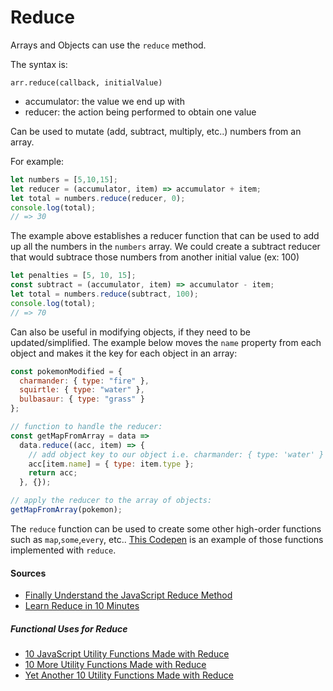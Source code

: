 # Reduce

Arrays and Objects can use the `reduce` method.

The syntax is:

`arr.reduce(callback, initialValue)`

- accumulator: the value we end up with
- reducer: the action being performed to obtain one value

Can be used to mutate (add, subtract, multiply, etc..) numbers from an array.

For example:

```js
let numbers = [5,10,15];
let reducer = (accumulator, item) => accumulator + item;
let total = numbers.reduce(reducer, 0);
console.log(total); 
// => 30
```

The example above establishes a reducer function that can be used to add up all the numbers in the `numbers` array. We could create a subtract reducer that would subtrace those numbers from another initial value (ex: 100)

```js
let penalties = [5, 10, 15];
const subtract = (accumulator, item) => accumulator - item;
let total = numbers.reduce(subtract, 100);
console.log(total);
// => 70
```

Can also be useful in modifying objects, if they need to be updated/simplified. The example below moves the `name` property from each object and makes it the key for each object in an array:

```js
const pokemonModified = {
  charmander: { type: "fire" },
  squirtle: { type: "water" },
  bulbasaur: { type: "grass" }
};

// function to handle the reducer:
const getMapFromArray = data =>
  data.reduce((acc, item) => {
    // add object key to our object i.e. charmander: { type: 'water' }
    acc[item.name] = { type: item.type };
    return acc;
  }, {});

// apply the reducer to the array of objects:
getMapFromArray(pokemon);
```

The `reduce` function can be used to create some other high-order functions such as `map`,`some`,`every`, etc.. [This Codepen](https://codepen.io/patrickcole/pen/ZEGJMVj?editors=0012) is an example of those functions implemented with `reduce`.

#### Sources

- [Finally Understand the JavaScript Reduce Method](https://alligator.io/js/finally-understand-reduce/)
- [Learn Reduce in 10 Minutes](https://www.freecodecamp.org/news/learn-reduce-in-10-minutes/)

##### Functional Uses for Reduce
- [10 JavaScript Utility Functions Made with Reduce](https://www.freecodecamp.org/news/10-js-util-functions-in-reduce/)
- [10 More Utility Functions Made with Reduce](https://www.freecodecamp.org/news/10-more-js-utils-using-reduce/)
- [Yet Another 10 Utility Functions Made with Reduce](https://www.freecodecamp.org/news/yet-another-10-utils-using-reduce/)